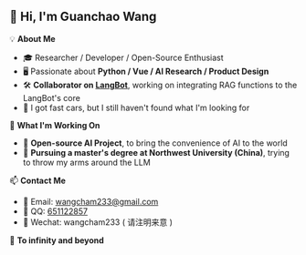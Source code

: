 ## 👋 Hi, I'm Guanchao Wang

💡 **About Me**  
- 🎓 Researcher / Developer / Open-Source Enthusiast  
- 🖥️ Passionate about **Python / Vue / AI Research /  Product Design**  
- 🛠️ **Collaborator on [LangBot](https://github.com/rockchinq/langbot)**, working on integrating RAG functions to the LangBot's core 
- 🎸 I got fast cars, but I still haven't found what I'm looking for

💼 **What I'm Working On**  
- 🤖 **Open-source AI Project**, to bring the convenience of AI to the world
- 🦾 **Pursuing a master's degree at Northwest University (China)**, trying to throw my arms around the LLM
 
📫 **Contact Me**  
- 📮 Email:  wangcham233@gmail.com 
- 🐧 QQ:  [651122857](https://qm.qq.com/q/WI5HieiQ8K)
- 💬 Wechat:  wangcham233  ( 请注明来意 )

🚀 **To infinity and beyond**







 


